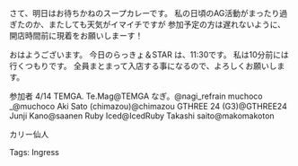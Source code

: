 さて、明日はお待ちかねのスープカレーです。
私の日頃のAG活動がまったり過ぎたのか、またしても天気がイマイチですが
参加予定の方は遅れないように、開店時間前に現着をお願いしまーす！

おはようございます。
今日のらっきょ＆STAR は、11:30です。
私は10分前には行くつもりです。
全員まとまって入店する事になるので、よろしくお願いします。


参加者
4/14
TEMGA. Te.Mag@TEMGA
なぎ。@nagi_refrain
muchoco _@muchoco
Aki Sato (chimazou)@chimazou
GTHREE 24 (G3)@GTHREE24
Junji Kano@saanen
Ruby Iced@IcedRuby
Takashi saito@makomakoton

カリー仙人 


Tags:
  Ingress